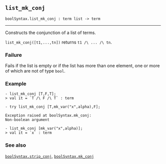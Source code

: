 ## `list_mk_conj`

``` hol4
boolSyntax.list_mk_conj : term list -> term
```

------------------------------------------------------------------------

Constructs the conjunction of a list of terms.

`list_mk_conj([t1,...,tn])` returns `t1 /\ ... /\ tn`.

### Failure

Fails if the list is empty or if the list has more than one element, one
or more of which are not of type `bool`.

### Example

``` hol4
- list_mk_conj [T,F,T];
> val it = `T /\ F /\ T` : term

- try list_mk_conj [T,mk_var("x",alpha),F];

Exception raised at boolSyntax.mk_conj:
Non-boolean argument

- list_mk_conj [mk_var("x",alpha)];
> val it = `x` : term
```

### See also

[`boolSyntax.strip_conj`](#boolSyntax.strip_conj),
[`boolSyntax.mk_conj`](#boolSyntax.mk_conj)
